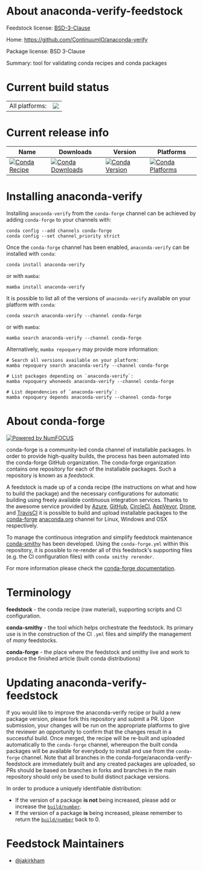 About anaconda-verify-feedstock
===============================

Feedstock license: [BSD-3-Clause](https://github.com/conda-forge/anaconda-verify-feedstock/blob/main/LICENSE.txt)

Home: https://github.com/ContinuumIO/anaconda-verify

Package license: BSD 3-Clause

Summary: tool for validating conda recipes and conda packages

Current build status
====================


<table><tr><td>All platforms:</td>
    <td>
      <a href="https://dev.azure.com/conda-forge/feedstock-builds/_build/latest?definitionId=2686&branchName=main">
        <img src="https://dev.azure.com/conda-forge/feedstock-builds/_apis/build/status/anaconda-verify-feedstock?branchName=main">
      </a>
    </td>
  </tr>
</table>

Current release info
====================

| Name | Downloads | Version | Platforms |
| --- | --- | --- | --- |
| [![Conda Recipe](https://img.shields.io/badge/recipe-anaconda--verify-green.svg)](https://anaconda.org/conda-forge/anaconda-verify) | [![Conda Downloads](https://img.shields.io/conda/dn/conda-forge/anaconda-verify.svg)](https://anaconda.org/conda-forge/anaconda-verify) | [![Conda Version](https://img.shields.io/conda/vn/conda-forge/anaconda-verify.svg)](https://anaconda.org/conda-forge/anaconda-verify) | [![Conda Platforms](https://img.shields.io/conda/pn/conda-forge/anaconda-verify.svg)](https://anaconda.org/conda-forge/anaconda-verify) |

Installing anaconda-verify
==========================

Installing `anaconda-verify` from the `conda-forge` channel can be achieved by adding `conda-forge` to your channels with:

```
conda config --add channels conda-forge
conda config --set channel_priority strict
```

Once the `conda-forge` channel has been enabled, `anaconda-verify` can be installed with `conda`:

```
conda install anaconda-verify
```

or with `mamba`:

```
mamba install anaconda-verify
```

It is possible to list all of the versions of `anaconda-verify` available on your platform with `conda`:

```
conda search anaconda-verify --channel conda-forge
```

or with `mamba`:

```
mamba search anaconda-verify --channel conda-forge
```

Alternatively, `mamba repoquery` may provide more information:

```
# Search all versions available on your platform:
mamba repoquery search anaconda-verify --channel conda-forge

# List packages depending on `anaconda-verify`:
mamba repoquery whoneeds anaconda-verify --channel conda-forge

# List dependencies of `anaconda-verify`:
mamba repoquery depends anaconda-verify --channel conda-forge
```


About conda-forge
=================

[![Powered by
NumFOCUS](https://img.shields.io/badge/powered%20by-NumFOCUS-orange.svg?style=flat&colorA=E1523D&colorB=007D8A)](https://numfocus.org)

conda-forge is a community-led conda channel of installable packages.
In order to provide high-quality builds, the process has been automated into the
conda-forge GitHub organization. The conda-forge organization contains one repository
for each of the installable packages. Such a repository is known as a *feedstock*.

A feedstock is made up of a conda recipe (the instructions on what and how to build
the package) and the necessary configurations for automatic building using freely
available continuous integration services. Thanks to the awesome service provided by
[Azure](https://azure.microsoft.com/en-us/services/devops/), [GitHub](https://github.com/),
[CircleCI](https://circleci.com/), [AppVeyor](https://www.appveyor.com/),
[Drone](https://cloud.drone.io/welcome), and [TravisCI](https://travis-ci.com/)
it is possible to build and upload installable packages to the
[conda-forge](https://anaconda.org/conda-forge) [anaconda.org](https://anaconda.org/)
channel for Linux, Windows and OSX respectively.

To manage the continuous integration and simplify feedstock maintenance
[conda-smithy](https://github.com/conda-forge/conda-smithy) has been developed.
Using the ``conda-forge.yml`` within this repository, it is possible to re-render all of
this feedstock's supporting files (e.g. the CI configuration files) with ``conda smithy rerender``.

For more information please check the [conda-forge documentation](https://conda-forge.org/docs/).

Terminology
===========

**feedstock** - the conda recipe (raw material), supporting scripts and CI configuration.

**conda-smithy** - the tool which helps orchestrate the feedstock.
                   Its primary use is in the construction of the CI ``.yml`` files
                   and simplify the management of *many* feedstocks.

**conda-forge** - the place where the feedstock and smithy live and work to
                  produce the finished article (built conda distributions)


Updating anaconda-verify-feedstock
==================================

If you would like to improve the anaconda-verify recipe or build a new
package version, please fork this repository and submit a PR. Upon submission,
your changes will be run on the appropriate platforms to give the reviewer an
opportunity to confirm that the changes result in a successful build. Once
merged, the recipe will be re-built and uploaded automatically to the
`conda-forge` channel, whereupon the built conda packages will be available for
everybody to install and use from the `conda-forge` channel.
Note that all branches in the conda-forge/anaconda-verify-feedstock are
immediately built and any created packages are uploaded, so PRs should be based
on branches in forks and branches in the main repository should only be used to
build distinct package versions.

In order to produce a uniquely identifiable distribution:
 * If the version of a package **is not** being increased, please add or increase
   the [``build/number``](https://docs.conda.io/projects/conda-build/en/latest/resources/define-metadata.html#build-number-and-string).
 * If the version of a package **is** being increased, please remember to return
   the [``build/number``](https://docs.conda.io/projects/conda-build/en/latest/resources/define-metadata.html#build-number-and-string)
   back to 0.

Feedstock Maintainers
=====================

* [@jakirkham](https://github.com/jakirkham/)

